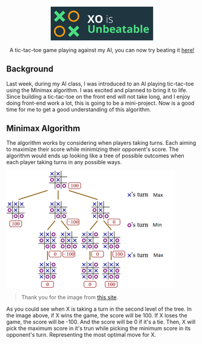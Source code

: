 <p align="center">
  <a href="https://photkosee.github.io/xo-is-unbeatable/">
    <img width="270" src="./public/images/logo.png">
  </a>
</p>
<p align="center">
A tic-tac-toe game playing against my AI, you can now try beating it <a href="https://photkosee.github.io/xo-is-unbeatable/">here!</a>
</p>

## Background

Last week, during my AI class, I was introduced to an AI playing tic-tac-toe using the Minimax algorithm. I was excited and planned to bring it to life. Since building a tic-tac-toe on the front end will not take long, and I enjoy doing front-end work a lot, this is going to be a mini-project. Now is a good time for me to get a good understanding of this algorithm.

## Minimax Algorithm

The algorithm works by considering when players taking turns. Each aiming to maximize their score while minimizing their opponent's score. The algorithm would ends up looking like a tree of possible outcomes when each player taking turns in any possible ways.

![alt text](image-1.png)

> Thank you for the image from [this site](https://blog.aaronccwong.com/2018/i-created-an-ai-that-beats-me-at-tic-tac-toe/).

As you could see when X is taking a turn in the second level of the tree. In the image above, if X wins the game, the score will be 100. If X loses the game, the score will be -100. And the score will be 0 if it's a tie. Then, X will pick the maximum score in it's trun while picking the minimum score in its opponent's turn. Representing the most optimal move for X.
